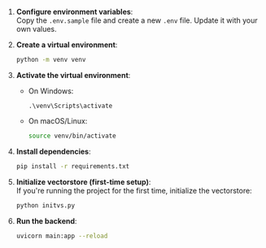 1. **Configure environment variables**:  
   Copy the `.env.sample` file and create a new `.env` file. Update it with your own values.

2. **Create a virtual environment**:  
   ```bash
   python -m venv venv
   ```

3. **Activate the virtual environment**:  
   - On Windows:
     ```bashw
     .\venv\Scripts\activate
     ```
   - On macOS/Linux:
     ```bash
     source venv/bin/activate
     ```

4. **Install dependencies**:  
   ```bash
   pip install -r requirements.txt
   ```

5. **Initialize vectorstore (first-time setup)**:  
   If you're running the project for the first time, initialize the vectorstore:
   ```bash
   python initvs.py
   ```

6. **Run the backend**:  
   ```bash
   uvicorn main:app --reload
   ```